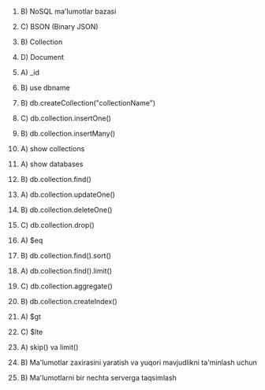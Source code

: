 1.  B) NoSQL ma'lumotlar bazasi

2.  C) BSON (Binary JSON)

3.  B) Collection

4.  D) Document

5.  A) \_id

6.  B) use dbname

7.  B) db.createCollection("collectionName")

8.  C) db.collection.insertOne()

9.  B) db.collection.insertMany()

10. A) show collections

11. A) show databases

12. B) db.collection.find()

13. A) db.collection.updateOne()

14. B) db.collection.deleteOne()

15. C) db.collection.drop()

16. A) $eq

17. B) db.collection.find().sort()

18. A) db.collection.find().limit()

19. C) db.collection.aggregate()

20. B) db.collection.createIndex()

21. A) $gt

22. C) $lte

23. A) skip() va limit()

24. B) Ma'lumotlar zaxirasini yaratish va yuqori mavjudlikni ta'minlash uchun

25. B) Ma'lumotlarni bir nechta serverga taqsimlash
